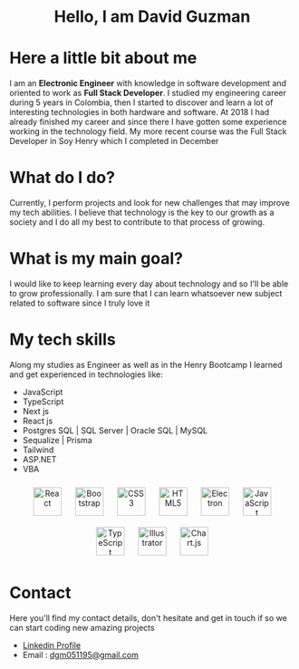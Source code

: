 <h1 align="center"> Hello, I am David Guzman</h1>

# Here a little bit about me

I am an **Electronic Engineer** with knowledge in software development and oriented to work as **Full Stack Developer**. I studied my engineering career during 5 years in Colombia, then I started to discover and learn a lot of interesting technologies in both hardware and software. At 2018 I had already finished my career and since there I have gotten some experience working in the technology field. My more recent course was the Full Stack Developer in Soy Henry which I completed in December

# What do I do?

Currently, I perform projects and look for new challenges that may improve my tech abilities. I believe that technology is the key to our growth as a 
society and I do all my best to contribute to that process of growing.

# What is my main goal?

I would like to keep learning every day about technology and so I'll be able to grow professionally. I am sure that I can learn whatsoever new subject related to software since I truly love it

# My tech skills

Along my studies as Engineer as well as in the Henry Bootcamp I learned and get experienced in technologies like:

<ul>
  <li>JavaScript</li>
  <li>TypeScript</li>
  <li>Next js</li>
  <li>React js</li>
  <li>Postgres SQL | SQL Server | Oracle SQL | MySQL</li>
  <li>Sequalize | Prisma</li>
  <li>Tailwind</li>
  <li>ASP.NET</li>
  <li>VBA</li>
</ul>
<div align="center">  
<a href="https://reactjs.org/" target="_blank"><img style="margin: 10px" src="https://profilinator.rishav.dev/skills-assets/react-original-wordmark.svg" alt="React" height="50" /></a>  
<a href="https://getbootstrap.com/docs/3.4/javascript/" target="_blank"><img style="margin: 10px" src="https://profilinator.rishav.dev/skills-assets/bootstrap-plain.svg" alt="Bootstrap" height="50" /></a>  
<a href="https://www.w3schools.com/css/" target="_blank"><img style="margin: 10px" src="https://profilinator.rishav.dev/skills-assets/css3-original-wordmark.svg" alt="CSS3" height="50" /></a>  
<a href="https://en.wikipedia.org/wiki/HTML5" target="_blank"><img style="margin: 10px" src="https://profilinator.rishav.dev/skills-assets/html5-original-wordmark.svg" alt="HTML5" height="50" /></a>  
<a href="https://www.electronjs.org/" target="_blank"><img style="margin: 10px" src="https://profilinator.rishav.dev/skills-assets/electron-original.svg" alt="Electron" height="50" /></a>  
<a href="https://www.javascript.com/" target="_blank"><img style="margin: 10px" src="https://profilinator.rishav.dev/skills-assets/javascript-original.svg" alt="JavaScript" height="50" /></a>  
<a href="https://www.typescriptlang.org/" target="_blank"><img style="margin: 10px" src="https://profilinator.rishav.dev/skills-assets/typescript-original.svg" alt="TypeScript" height="50" /></a>  
<a href="https://www.adobe.com/in/products/illustrator.html" target="_blank"><img style="margin: 10px" src="https://profilinator.rishav.dev/skills-assets/adobe_illustrator-icon.svg" alt="Illustrator" height="50" /></a>  
<a href="https://www.chartjs.org/" target="_blank"><img style="margin: 10px" src="https://profilinator.rishav.dev/skills-assets/logo-title.svg" alt="Chart.js" height="50" /></a>  
</div>

</td><td valign="top" width="33%">

# Contact

Here you'll find my contact details, don't hesitate and get in touch if so we can start coding new amazing projects
* [Linkedin Profile](https://www.linkedin.com/in/davidguzmal-2a3ba01b3/)
* Email : dgm051195@gmail.com
